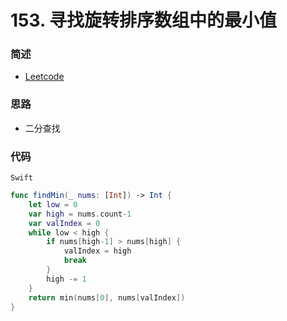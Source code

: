 # 153. 寻找旋转排序数组中的最小值

### 简述

- [Leetcode](https://leetcode-cn.com/problems/find-minimum-in-rotated-sorted-array/)

### 思路

- 二分查找

### 代码

`Swift`

```swift
func findMin(_ nums: [Int]) -> Int {
    let low = 0
    var high = nums.count-1
    var valIndex = 0
    while low < high {
        if nums[high-1] > nums[high] {
            valIndex = high
            break
        }
        high -= 1
    }
    return min(nums[0], nums[valIndex])
}

```